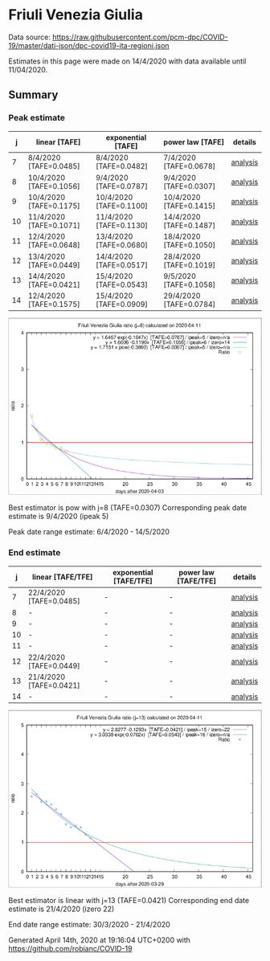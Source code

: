 # Friuli Venezia Giulia


Data source: https://raw.githubusercontent.com/pcm-dpc/COVID-19/master/dati-json/dpc-covid19-ita-regioni.json

Estimates in this page were made on 14/4/2020 with data available until 11/04/2020.


## Summary 

### Peak estimate 
|j|linear [TAFE]|exponential [TAFE]|power law [TAFE]|details|
|---|----|-----------|---------|-------|
|7|8/4/2020 [TAFE=0.0485]|8/4/2020 [TAFE=0.0482]|7/4/2020 [TAFE=0.0678]|[analysis](COVID-19_friuli_venezia_giulia_j7_2020-04-11.md)|
|8|10/4/2020 [TAFE=0.1056]|9/4/2020 [TAFE=0.0787]|9/4/2020 [TAFE=0.0307]|[analysis](COVID-19_friuli_venezia_giulia_j8_2020-04-11.md)|
|9|10/4/2020 [TAFE=0.1175]|10/4/2020 [TAFE=0.1100]|10/4/2020 [TAFE=0.1415]|[analysis](COVID-19_friuli_venezia_giulia_j9_2020-04-11.md)|
|10|11/4/2020 [TAFE=0.1071]|11/4/2020 [TAFE=0.1130]|14/4/2020 [TAFE=0.1487]|[analysis](COVID-19_friuli_venezia_giulia_j10_2020-04-11.md)|
|11|12/4/2020 [TAFE=0.0648]|13/4/2020 [TAFE=0.0680]|18/4/2020 [TAFE=0.1050]|[analysis](COVID-19_friuli_venezia_giulia_j11_2020-04-11.md)|
|12|13/4/2020 [TAFE=0.0449]|14/4/2020 [TAFE=0.0517]|28/4/2020 [TAFE=0.1019]|[analysis](COVID-19_friuli_venezia_giulia_j12_2020-04-11.md)|
|13|14/4/2020 [TAFE=0.0421]|15/4/2020 [TAFE=0.0543]|9/5/2020 [TAFE=0.1058]|[analysis](COVID-19_friuli_venezia_giulia_j13_2020-04-11.md)|
|14|12/4/2020 [TAFE=0.1575]|15/4/2020 [TAFE=0.0909]|29/4/2020 [TAFE=0.0784]|[analysis](COVID-19_friuli_venezia_giulia_j14_2020-04-11.md)|

![best peak estimate](COVID-19_friuli_venezia_giulia_j8_2020-04-11.png)

Best estimator is pow with j=8 (TAFE=0.0307)
Corresponding peak date estimate is 9/4/2020 (ipeak 5)


Peak date range estimate: 6/4/2020 - 14/5/2020

### End estimate 
|j|linear [TAFE/TFE]|exponential [TAFE/TFE]|power law [TAFE/TFE]|details|
|---|----|-----------|---------|-------|
|7|22/4/2020 [TAFE=0.0485]|-|-|[analysis](COVID-19_friuli_venezia_giulia_j7_2020-04-11.md)|
|8|-|-|-|[analysis](COVID-19_friuli_venezia_giulia_j8_2020-04-11.md)|
|9|-|-|-|[analysis](COVID-19_friuli_venezia_giulia_j9_2020-04-11.md)|
|10|-|-|-|[analysis](COVID-19_friuli_venezia_giulia_j10_2020-04-11.md)|
|11|-|-|-|[analysis](COVID-19_friuli_venezia_giulia_j11_2020-04-11.md)|
|12|22/4/2020 [TAFE=0.0449]|-|-|[analysis](COVID-19_friuli_venezia_giulia_j12_2020-04-11.md)|
|13|21/4/2020 [TAFE=0.0421]|-|-|[analysis](COVID-19_friuli_venezia_giulia_j13_2020-04-11.md)|
|14|-|-|-|[analysis](COVID-19_friuli_venezia_giulia_j14_2020-04-11.md)|

![best zero estimate](COVID-19_friuli_venezia_giulia_j13_2020-04-11.png)

Best estimator is linear with j=13 (TAFE=0.0421)
Corresponding end date estimate is 21/4/2020 (izero 22)


End date range estimate: 30/3/2020 - 21/4/2020

Generated April 14th, 2020 at 19:16:04 UTC+0200 with https://github.com/robianc/COVID-19
